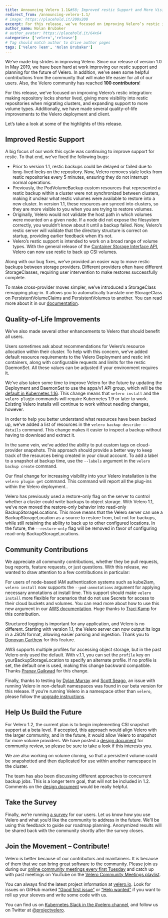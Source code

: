 ```yaml
---
title: Announcing Velero 1.1&#58; Improved restic Support and More Visibility 
redirect_from: /announcing-velero-1.1/
# image: https://placehold.it/200x200
excerpt: For this release, we’ve focused on improving Velero’s restic integration - making repository locks shorter lived, giving more visibility into restic repositories when migrating clusters, and expanding support to more volume types.
author_name: Nolan Brubaker
# author_avatar: https://placehold.it/64x64
categories: ['velero','release']
# Tag should match author to drive author pages
tags: ['Velero Team', 'Nolan Brubaker']
---
```

We’ve made big strides in improving Velero. Since our release of version 1.0 in May 2019, we have been hard at work improving our restic support and planning for the future of Velero. In addition, we’ve seen some helpful contributions from the community that will make life easier for all of our users. Also, the Velero community has reached **100 contributors**!

For this release, we’ve focused on improving Velero’s restic integration: making repository locks shorter lived, giving more visibility into restic repositories when migrating clusters, and expanding support to more volume types. Additionally, we have made several quality-of-life improvements to the Velero deployment and client.

Let’s take a look at some of the highlights of this release.


## Improved Restic Support

A big focus of our work this cycle was continuing to improve support for restic. To that end, we’ve fixed the following bugs:


- Prior to version 1.1, restic backups could be delayed or failed due to long-lived locks on the repository. Now, Velero removes stale locks from restic repositories every 5 minutes, ensuring they do not interrupt normal operations.  
- Previously, the PodVolumeBackup custom resources that represented a restic backup within a cluster were not synchronized between clusters, making it unclear what restic volumes were available to restore into a new cluster. In version 1.1, these resources are synced into clusters, so they are more visible to you when you are trying to restore volumes.  
- Originally, Velero would not validate the host path in which volumes were mounted on a given node. If a node did not expose the filesystem correctly, you wouldn’t know about it until a backup failed. Now, Velero’s restic server will validate that the directory structure is correct on startup, providing earlier feedback when it’s not.  
- Velero’s restic support is intended to work on a broad range of volume types. With the general release of the [Container Storage Interface API](https://kubernetes.io/blog/2019/01/15/container-storage-interface-ga/), Velero can now use restic to back up CSI volumes.  

Along with our bug fixes, we’ve provided an easier way to move restic backups between storage providers. Different providers often have different StorageClasses, requiring user intervention to make restores successfully complete.

To make cross-provider moves simpler, we’ve introduced a StorageClass remapping plug-in. It allows you to automatically translate one StorageClass on PersistentVolumeClaims and PersistentVolumes to another. You can read more about it in our [documentation](https://velero.io/docs/v1.1.0/restore-reference/#changing-pv-pvc-storage-classes).

## Quality-of-Life Improvements

We’ve also made several other enhancements to Velero that should benefit all users.

Users sometimes ask about recommendations for Velero’s resource allocation within their cluster. To help with this concern, we’ve added default resource requirements to the Velero Deployment and restic init containers, along with configurable requests and limits for the restic DaemonSet. All these values can be adjusted if your environment requires it.

We’ve also taken some time to improve Velero for the future by updating the Deployment and DaemonSet to use the apps/v1 API group, which will be the [default in Kubernetes 1.16](https://github.com/kubernetes/kubernetes/blob/main/CHANGELOG-1.16.md#action-required-3). This change means that `velero install` and the `velero plugin` commands will require Kubernetes 1.9 or later to work. Existing Velero installs will continue to work without needing changes, however.

In order to help you better understand what resources have been backed up, we’ve added a list of resources in the `velero backup describe --details` command. This change makes it easier to inspect a backup without having to download and extract it.

In the same vein, we’ve added the ability to put custom tags on cloud-provider snapshots. This approach should provide a better way to keep track of the resources being created in your cloud account. To add a label to a snapshot at backup time, use the `--labels` argument in the `velero backup create` command.

Our final change for increasing visibility into your Velero installation is the `velero plugin get` command. This command will report all the plug-ins within the Velero deployment..

Velero has previously used a restore-only flag on the server to control whether a cluster could write backups to object storage. With Velero 1.1, we’ve now moved the restore-only behavior into read-only BackupStorageLocations. This move means that the Velero server can use a BackupStorageLocation as a source to restore from, but not for backups, while still retaining the ability to back up to other configured locations. In the future, the `--restore-only` flag will be removed in favor of configuring read-only BackupStorageLocations.

## Community Contributions

We appreciate all community contributions, whether they be pull requests, bug reports, feature requests, or just questions. With this release, we wanted to draw attention to a few contributions in particular:

For users of node-based IAM authentication systems such as kube2iam, `velero install` now supports the `--pod-annotations` argument for applying necessary annotations at install time. This support should make `velero install` more flexible for scenarios that do not use Secrets for access to their cloud buckets and volumes. You can read more about how to use this new argument in our [AWS documentation](https://velero.io/docs/v1.1.0/aws-config/#alternative-setup-permissions-using-kube2iam). Huge thanks to [Traci Kamp](https://github.com/tlkamp) for this contribution.

Structured logging is important for any application, and Velero is no different. Starting with version 1.1, the Velero server can now output its logs in a JSON format, allowing easier parsing and ingestion. Thank you to [Donovan Carthew](https://github.com/carthewd) for this feature.

AWS supports multiple profiles for accessing object storage, but in the past Velero only used the default. With v.1.1, you can set the `profile` key on yourBackupStorageLocation to specify an alternate profile. If no profile is set, the default one is used, making this change backward compatible. Thanks [Pranav Gaikwad](https://github.com/pranavgaikwad) for this change.

Finally, thanks to testing by [Dylan Murray](https://github.com/dymurray) and [Scott Seago](https://github.com/sseago), an issue with running Velero in non-default namespaces was found in our beta version for this release. If you’re running Velero in a namespace other than `velero`, please follow the [upgrade instructions](https://velero.io/docs/v1.1.0/upgrade-to-1.1/).

## Help Us Build the Future

For Velero 1.2, the current plan is to begin implementing CSI snapshot support at a beta level. If accepted, this approach would align Velero with the larger community, and in the future, it would allow Velero to snapshot far more volume providers. We have posted a [design document](https://github.com/vmware-tanzu/velero/pull/1661) for community review, so please be sure to take a look if this interests you.

We are also working on volume cloning, so that a persistent volume could be snapshotted and then duplicated for use within another namespace in the cluster.

The team has also been discussing different approaches to concurrent backup jobs. This is a longer term goal, that will not be included in 1.2. Comments on the [design document](https://github.com/vmware-tanzu/velero/pull/1653) would be really helpful.

## Take the Survey

Finally, we’re running [a survey](https://velero.io/survey) for our users. Let us know how you use Velero and what you’d like the community to address in the future. We’ll be using this feedback to guide our roadmap planning. Anonymized results will be shared back with the community shortly after the survey closes.

## Join the Movement – Contribute!

Velero is better because of our contributors and maintainers. It is because of them that we can bring great software to the community. Please join us during our [online community meetings every first Tuesday](https://github.com/vmware-tanzu/velero-community) and catch up with past meetings on YouTube on the [Velero Community Meetings playlist](https://www.youtube.com/watch?v=nc48ocI-6go&list=PL7bmigfV0EqQRysvqvqOtRNk4L5S7uqwM).

You can always find the latest project information at [velero.io](https://velero.io). Look for issues on GitHub marked [“Good first issue”](https://github.com/vmware-tanzu/velero/issues?q=is:open+is:issue+label:%22Good+first+issue%22) or [“Help wanted”](https://github.com/vmware-tanzu/velero/issues?utf8=✓&q=is:open+is:issue+label:%22Help+wanted%22+) if you want to roll up your sleeves and write some code with us.

You can find us on [Kubernetes Slack in the #velero channel](https://kubernetes.slack.com/messages/C6VCGP4MT), and follow us on Twitter at [@projectvelero](https://twitter.com/projectvelero).
